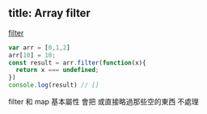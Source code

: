 title: Array filter
---

[filter](https://developer.mozilla.org/zh-TW/docs/Web/JavaScript/Reference/Global_Objects/Array/filter)

```js
var arr = [0,1,2]
arr[10] = 10;
const result = arr.filter(function(x){
  return x === undefined;
})
console.log(result) // []
```
filter 和 map 基本屬性 會把 或直接略過那些空的東西 不處理
